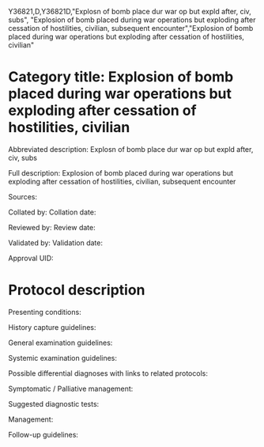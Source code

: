 Y36821,D,Y36821D,"Explosn of bomb place dur war op but expld after, civ, subs", "Explosion of bomb placed during war operations but exploding after cessation of hostilities, civilian, subsequent encounter","Explosion of bomb placed during war operations but exploding after cessation of hostilities, civilian"
# Category title: Explosion of bomb placed during war operations but exploding after cessation of hostilities, civilian

Abbreviated description: Explosn of bomb place dur war op but expld after, civ, subs

Full description: Explosion of bomb placed during war operations but exploding after cessation of hostilities, civilian, subsequent encounter

Sources:

Collated by:
Collation date:

Reviewed by:
Review date:

Validated by:
Validation date:

Approval UID:

# Protocol description

Presenting conditions:

History capture guidelines:

General examination guidelines:

Systemic examination guidelines:

Possible differential diagnoses with links to related protocols:

Symptomatic / Palliative management:

Suggested diagnostic tests:

Management:

Follow-up guidelines:
